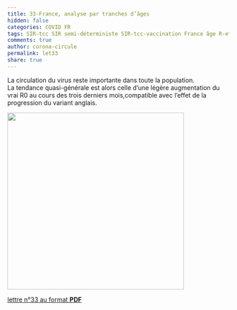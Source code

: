```yaml
---
title: 33-France, analyse par tranches d’âges
hidden: false
categories: COVID FR
tags: SIR-tcc SIR semi-déterministe SIR-tcc-vaccination France âge R-eff vrai-R0 variant-anglais variant-alpha
comments: true
author: corona-circule
permalink: let33
share: true
---
```


<link rel="stylesheet" href="../assets/css/style.css">

La circulation du virus reste importante dans toute la population.<br/>
La tendance quasi-générale est alors celle d’une légère augmentation du vrai R0 au cours des trois derniers mois,compatible avec l’effet de la progression du variant anglais.<br/>


<img src='/lettres/images/img-33.png' width='400px'/>

[lettre n°33 au format __PDF__](/lettres/resources/pdf/lettre-33.pdf)
